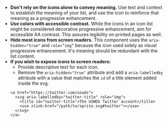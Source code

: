 - **Don't rely on the icons alone to convey meaning.** Use text and context to establish the meaning of your list, and use the icon to reinforce that meaning as a progressive enhancement.
- **Use colors with accessible contrast.** While the icons in an icon list might be considered decorative progressive enhancement, aim for accessible AA contrast. This assures legibility on printed pages as well.
- **Hide most icons from screen readers.** This component uses the `aria-hidden="true"` and `role=”img”` because the icon used solely as visual progressive enhancement. It's meaning should be redundant with the list content.
- **If you wish to expose icons to screen readers:**
  - Provide descriptive text for each icon.
  - Remove the `aria-hidden="true"` attribute and add a `aria-labelledby` attribute with a value that matches the `id` of a title element added inside the svg.
  ```
  <a href="https://twitter.com/uswds">
    <svg aria-labelledby="twitter-title" role="img">
      <title id="twitter-title">The USWDS Twitter account</title>
      <use xlink:href="/path/to/sprite.svg#twitter"></use>
    </svg>
  </a>
  ```